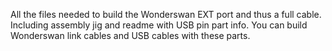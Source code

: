 All the files needed to build the Wonderswan EXT port and thus a full cable.  Including assembly jig and readme with USB pin part info.
You can build Wonderswan link cables and USB cables with these parts.
